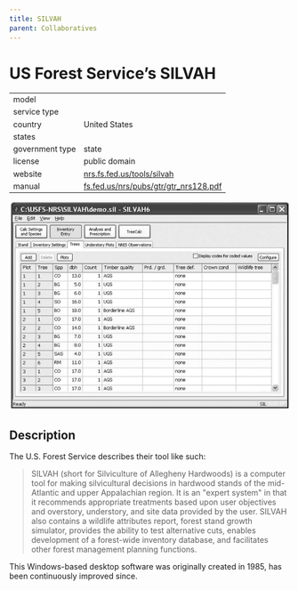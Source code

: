 ```yaml
---
title: SILVAH
parent: Collaboratives
---
```


# US Forest Service’s SILVAH

|                   |                                          |
|:------------------|:-----------------------------------------|
| model             | 
| service type      | 
| country           | United States
| states            | 
| government type   | state
| license           | public domain
| website           | [nrs.fs.fed.us/tools/silvah](https://www.nrs.fs.fed.us/tools/silvah/)
| manual            | [fs.fed.us/nrs/pubs/gtr/gtr_nrs128.pdf](https://www.fs.fed.us/nrs/pubs/gtr/gtr_nrs128.pdf)

![SILVAH screenshot](images/silvah.png)

## Description

The U.S. Forest Service describes their tool like such:

>SILVAH (short for Silviculture of Allegheny Hardwoods) is a computer tool for making silvicultural decisions in hardwood stands of the mid-Atlantic and upper Appalachian region. It is an "expert system" in that it recommends appropriate treatments based upon user objectives and overstory, understory, and site data provided by the user. SILVAH also contains a wildlife attributes report, forest stand growth simulator, provides the ability to test alternative cuts, enables development of a forest-wide inventory database, and facilitates other forest management planning functions. 

This Windows-based desktop software was originally created in 1985, has been continuously improved since.
